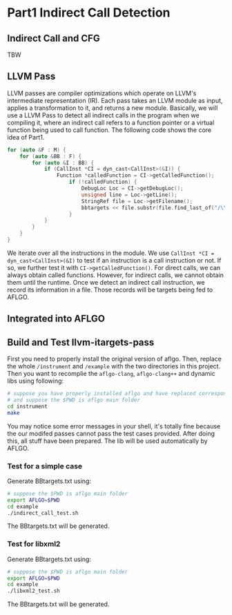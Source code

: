 # Part1 Indirect Call Detection

## Indirect Call and CFG

TBW

## LLVM Pass
LLVM passes are compiler optimizations which operate on LLVM's intermediate representation (IR). 
Each pass takes an LLVM module as input, applies a transformation to it, and returns a 
new module. Basically, we will use a LLVM Pass to detect all indirect calls in the program 
when we compiling it, where an indirect call refers to a function pointer or a virtual function 
being used to call function. The following code shows the core idea of Part1.

```c++
for (auto &F : M) {
    for (auto &BB : F) {
        for (auto &I : BB) {				
            if (CallInst *CI = dyn_cast<CallInst>(&I)) {
                Function *calledFunction = CI->getCalledFunction();
                    if (!calledFunction) {
                        DebugLoc Loc = CI->getDebugLoc();
                        unsigned line = Loc->getLine();
                        StringRef file = Loc->getFilename();
                        bbtargets << file.substr(file.find_last_of("/\\") + 1).str() << ":" << line << "\n";
                    }
            }				
        }
    }
}
```

We iterate over all the instructions in the module. We use `CallInst *CI = dyn_cast<CallInst>(&I)` 
to test if an instruction is a call instruction or not. If so, we further test it with 
`CI->getCalledFunction()`. For direct calls, we can always obtain called functions. However, for 
indirect calls, we cannot obtain them until the runtime. Once we detect an indirect call instruction, 
we record its information in a file. Those records will be targets being fed to AFLGO.

## Integrated into AFLGO

## Build and Test llvm-itargets-pass

First you need to properly install the original version of aflgo. Then, replace the whole `/instrument` 
and `/example` with the two directories in this project. Then you want to recomplie the `aflgo-clang`, 
`aflgo-clang++` and dynamic libs using following:
```bash
# suppose you have properly installed aflgo and have replaced correspondding files
# and suppose the $PWD is aflgo main folder
cd instrument
make
```
You may notice some error messages in your shell, it's totally fine because the our modifed passes cannot 
pass the test cases provided. After doing this, all stuff have been prepared. The lib will be used 
automatically by AFLGO.

### Test for a simple case
Generate BBtargets.txt using:
```bash
# suppose the $PWD is aflgo main folder
export AFLGO=$PWD
cd example
./indirect_call_test.sh
```
The BBtargets.txt will be generated.

### Test for libxml2
Generate BBtargets.txt using:
```bash
# suppose the $PWD is aflgo main folder
export AFLGO=$PWD
cd example
./libxml2_test.sh
```
The BBtargets.txt will be generated.
